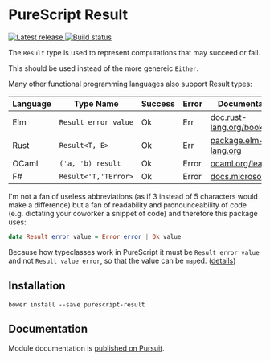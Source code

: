 # PureScript Result

[![Latest release](http://img.shields.io/github/release/ad-si/purescript-result.svg)
](https://github.com/ad-si/purescript-result/releases)
[![Build status](https://travis-ci.org/ad-si/purescript-result.svg?branch=master)
](https://travis-ci.org/ad-si/purescript-result)

The `Result` type is used to represent computations
that may succeed or fail.

This should be used instead of the more genereic `Either`.

Many other functional programming languages also support Result types:

Language | Type Name            | Success | Error | Documentation
---------|----------------------|---------|-------|--------------
Elm      | `Result error value` | Ok      | Err | [doc.rust-lang.org/book][rust]
Rust     | `Result<T, E>`       | Ok      | Err   | [package.elm-lang.org][elm]
OCaml    | `('a, 'b) result`    | Ok      | Error | [ocaml.org/learn][ocaml]
F#       | `Result<'T,'TError>` | Ok      | Error | [docs.microsoft.com][fsharp]

[rust]: https://doc.rust-lang.org/book/second-edition/ch09-02-recoverable-errors-with-result.html
[elm]: http://package.elm-lang.org/packages/elm-lang/core/latest/Result
[ocaml]: https://ocaml.org/learn/tutorials/error_handling.html#Result-type
[fsharp]: https://docs.microsoft.com/en-us/dotnet/fsharp/language-reference/results


I'm not a fan of useless abbreviations
(as if 3 instead of 5 characters would make a difference) but
a fan of readability and pronounceability of code
(e.g. dictating your coworker a snippet of code)
and therefore this package uses:

```purescript
data Result error value = Error error | Ok value
```


Because how typeclasses work in PureScript it must be `Result error value`
and not `Result value error`, so that the value can be `map`ed.
([details])

[details]: https://github.com/purescript/purescript/issues/3202#issuecomment-357465332


## Installation

```
bower install --save purescript-result
```


## Documentation

Module documentation is [published on Pursuit].

[published on Pursuit]: http://pursuit.purescript.org/packages/purescript-result
